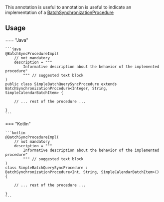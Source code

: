 This annotation is useful to annotation is useful to indicate an implementation of a [BatchSynchronizationProcedure](../APIs/BatchSynchronizationProcedure.md)

## Usage

=== "Java"

    ```java
    @BatchSyncProcedureImpl(
        // not mandatory
        description = """
            Informative description about the behavior of the implemented procedure"
            """ // suggested text block
    )
    public class SimpleBatchQuerySyncProcedure extends BatchSynchronizationProcedure<Integer, String, SimpleCalendarBatchItem> {
    
        // ... rest of the procedure ...
    
    }
    ```

=== "Kotlin"

    ```kotlin
    @BatchSyncProcedureImpl(
        // not mandatory
        description = """
            Informative description about the behavior of the implemented procedure"
            """ // suggested text block
    )
    class SimpleBatchQuerySyncProcedure : BatchSynchronizationProcedure<Int, String, SimpleCalendarBatchItem>() {
    
        // ... rest of the procedure ...
    
    }
    ```